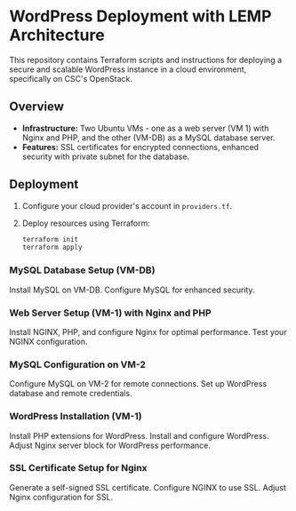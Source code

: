 # WordPress Deployment with LEMP Architecture

This repository contains Terraform scripts and instructions for deploying a secure and scalable WordPress instance in a cloud environment, specifically on CSC's OpenStack.

## Overview

- **Infrastructure:** Two Ubuntu VMs - one as a web server (VM 1) with Nginx and PHP, and the other (VM-DB) as a MySQL database server.
- **Features:** SSL certificates for encrypted connections, enhanced security with private subnet for the database.

## Deployment

1. Configure your cloud provider's account in `providers.tf`.
2. Deploy resources using Terraform:

   ```bash
   terraform init
   terraform apply
   ```
### MySQL Database Setup (VM-DB)

Install MySQL on VM-DB.
Configure MySQL for enhanced security.
### Web Server Setup (VM-1) with Nginx and PHP
Install NGINX, PHP, and configure Nginx for optimal performance.
Test your NGINX configuration.
### MySQL Configuration on VM-2
Configure MySQL on VM-2 for remote connections.
Set up WordPress database and remote credentials.
### WordPress Installation (VM-1)
Install PHP extensions for WordPress.
Install and configure WordPress.
Adjust Nginx server block for WordPress performance.
### SSL Certificate Setup for Nginx
Generate a self-signed SSL certificate.
Configure NGINX to use SSL.
Adjust Nginx configuration for SSL.
